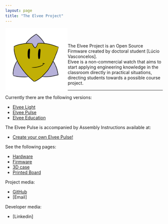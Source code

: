 ```yaml
---
layout: page
title: "The Elvee Project"
---
```

<img style="float: left;" src="/photos/logo3.png" height = 200px width = 200px>
<br/><br/>

The Elvee Project is an Open Source Firmware created by doctoral student [Lúcio Vasconcelos].<br/>
Elvee is a non-commercial watch that aims to start applying engineering knowledge in the classroom directly in practical situations, directing students towards a possible course project.

------

Currently there are the following versions:
*  [Elvee Light](https://sampaioleticia.github.io/elvee_light/)
*  [Elvee Pulse](https://sampaioleticia.github.io/elvee_pulse/)
*  [Elvee Education](https://sampaioleticia.github.io/elvee_education/)

The Elvee Pulse is accompanied by Assembly Instructions available at:
* [Create your own Elvee Pulse!](https://sampaioleticia.github.io/create_your_own/)

See the following pages:
* [Hardware](https://sampaioleticia.github.io/hardware/)
* [Firmware](https://sampaioleticia.github.io/firmware/)
* [3D case](https://sampaioleticia.github.io/3D_case/)
* [Printed Board](https://sampaioleticia.github.io/printed_board/)

Project media:
* [GitHub](https://github.com/ElveePulse)
* [Email]

Developer media:
* [Linkedin]
